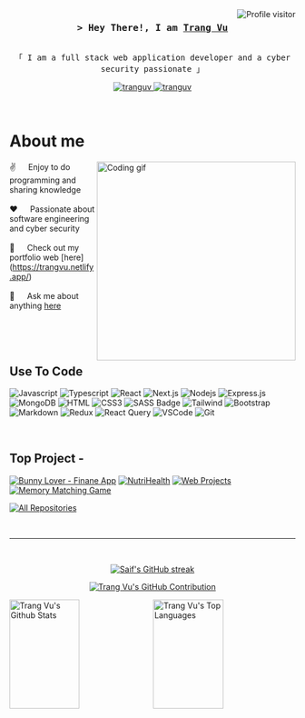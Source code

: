 <!--
<h2 align="center">
  Welcome to Trang Vu World!
  <img src="https://media.giphy.com/media/hvRJCLFzcasrR4ia7z/giphy.gif" width="28">
</h2>
-->

<!--
<p align="center">
  <a href="https://github.com/tranguv"><img src="https://readme-typing-svg.herokuapp.com/?lines=Self%20Taught%20Programmer;Front%20End%20Developer;1.5%2B%20years%20of%20coding%20experience;Always%20learning%20new%20things&center=true&width=380&height=45"></a>
</p>

 -->

<a href="https://komarev.com/ghpvc/?username=tranguv">
  <img align="right" src="https://komarev.com/ghpvc/?username=tranguv&label=Visitors&color=0e75b6&style=flat" alt="Profile visitor" />
</a>

<!-- Intro  -->
<h3 align="center">
        <samp>&gt; Hey There!, I am
                <b><a target="_blank" href="https://trangvu.netlify.app/">Trang Vu</a></b>
        </samp>
</h3>


<p align="center"> 
  <samp>
    <br>
    「 I am a full stack web application developer and a cyber security passionate </b> 」
  </samp>
</p>

<p align="center">
 <a href="https://trangvu.netlify.app/" target="blank">
  <img src="https://img.shields.io/badge/Website-DC143C?style=for-the-badge&logo=medium&logoColor=white" alt="tranguv" />
 </a>
 <a href="[https://linkedin.com/in/al-siam](https://www.linkedin.com/in/tranguv/)" target="_blank">
  <img src="https://img.shields.io/badge/LinkedIn-0077B5?style=for-the-badge&logo=linkedin&logoColor=white" alt="tranguv"/>
 </a>
</p>
<br />

<!-- About Section -->
 # About me
 
<p>
 <img align="right" width="350" src="/assets/programmer.gif" alt="Coding gif" />
  
 ✌️ &emsp; Enjoy to do programming and sharing knowledge <br/><br/>
 ❤️ &emsp; Passionate about software engineering and cyber security<br/><br/>
 📧 &emsp; Check out my portfolio web [here] (https://trangvu.netlify.app/)<br/><br/>
 💬 &emsp; Ask me about anything [here](https://www.linkedin.com/in/tranguv/)

</p>

<br/>
<br/>
<br/>

## Use To Code

![Javascript](https://img.shields.io/badge/Javascript-F0DB4F?style=for-the-badge&labelColor=black&logo=javascript&logoColor=F0DB4F)
![Typescript](https://img.shields.io/badge/Typescript-007acc?style=for-the-badge&labelColor=black&logo=typescript&logoColor=007acc)
![React](https://img.shields.io/badge/-React-61DBFB?style=for-the-badge&labelColor=black&logo=react&logoColor=61DBFB)
![Next.js](https://img.shields.io/badge/next.js-000000?style=for-the-badge&logo=nextdotjs&logoColor=white)
![Nodejs](https://img.shields.io/badge/Nodejs-3C873A?style=for-the-badge&labelColor=black&logo=node.js&logoColor=3C873A)
![Express.js](https://img.shields.io/badge/Express.js-000000?style=for-the-badge&logo=express&logoColor=white)
![MongoDB](https://img.shields.io/badge/MongoDB-4EA94B?style=for-the-badge&logo=mongodb&logoColor=white)
![HTML](https://img.shields.io/badge/HTML5-E34F26?style=for-the-badge&logo=html5&logoColor=white)
![CSS3](https://img.shields.io/badge/CSS3-1572B6?style=for-the-badge&logo=css3&logoColor=white)
![SASS Badge](https://img.shields.io/badge/Sass-CC6699?style=for-the-badge&logo=sass&logoColor=white)
![Tailwind](https://img.shields.io/badge/Tailwind_CSS-092749?style=for-the-badge&logo=tailwindcss&logoColor=06B6D4&labelColor=000000)
![Bootstrap](https://img.shields.io/badge/Bootstrap-563D7C?style=for-the-badge&logo=bootstrap&logoColor=white)
![Markdown](https://img.shields.io/badge/Markdown-000000?style=for-the-badge&logo=markdown&logoColor=white)
![Redux](https://img.shields.io/badge/Redux-593D88?style=for-the-badge&logo=redux&logoColor=white)
![React Query](https://img.shields.io/badge/-React_Query-FF4154?style=for-the-badge&logo=react%20query&logoColor=white)
![VSCode](https://img.shields.io/badge/Visual_Studio-0078d7?style=for-the-badge&logo=visual%20studio&logoColor=white)
![Git](https://img.shields.io/badge/Git-F05032?style=for-the-badge&logo=git&logoColor=white)

<br/>

## Top Project -
[![Bunny Lover - Finane App](https://github-readme-stats.vercel.app/api/pin/?username=tranguv&repo=finance_app&border_color=7F3FBF&bg_color=0D1117&title_color=C9D1D9&text_color=8B949E&icon_color=7F3FBF)](https://github.com/tranguv/finance_app)
[![NutriHealth](https://github-readme-stats.vercel.app/api/pin/?username=tranguv&repo=Nutrient-App&border_color=7F3FBF&bg_color=0D1117&title_color=C9D1D9&text_color=8B949E&icon_color=7F3FBF)](https://github.com/tranguv/Nutrient-App)
[![Web Projects](https://github-readme-stats.vercel.app/api/pin/?username=tranguv&repo=Github-User-Finder&border_color=7F3FBF&bg_color=0D1117&title_color=C9D1D9&text_color=8B949E&icon_color=7F3FBF)](https://github.com/tranguv/Github-User-Finder)
[![Memory Matching Game](https://github-readme-stats.vercel.app/api/pin/?username=tranguv&repo=Memory-Game&border_color=7F3FBF&bg_color=0D1117&title_color=C9D1D9&text_color=8B949E&icon_color=7F3FBF)](https://github.com/tranguv/Memory-Game)

<p align="left">
  <a href="https://github.com/tranguv?tab=repositories" target="_blank"><img alt="All Repositories" title="All Repositories" src="https://img.shields.io/badge/-All%20Repos-2962FF?style=for-the-badge&logo=koding&logoColor=white"/></a>
</p>

<br/>
<hr/>
<br/>

<p align="center">
  <a href="https://github.com/tranguv">
    <img src="https://github-readme-streak-stats.herokuapp.com/?user=tranguv&theme=radical&border=7F3FBF&background=0D1117" alt="Saif's GitHub streak"/>
  </a>
</p>

<p align="center">
  <a href="https://github.com/tranguv">
    <img src="https://github-profile-summary-cards.vercel.app/api/cards/profile-details?username=tranguv&theme=radical" alt="Trang Vu's GitHub Contribution"/>
  </a>
</p>

<a> 
    <a href="https://github.com/tranguv"><img alt="Trang Vu's Github Stats" src="https://denvercoder1-github-readme-stats.vercel.app/api?username=tranguv&show_icons=true&count_private=true&theme=react&border_color=7F3FBF&bg_color=0D1117&title_color=F85D7F&icon_color=F8D866" height="192px" width="49.5%"/></a>
  <a href="https://github.com/tranguv"><img alt="Trang Vu's Top Languages" src="https://denvercoder1-github-readme-stats.vercel.app/api/top-langs/?username=tranguv&langs_count=8&layout=compact&theme=react&border_color=7F3FBF&bg_color=0D1117&title_color=F85D7F&icon_color=F8D866" height="192px" width="49.5%"/></a>
  <br/>
</a>

